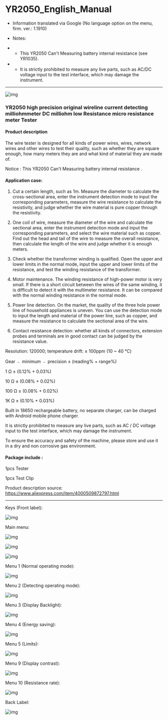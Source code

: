 # YR2050_English_Manual
- Information translated via Google (No language option on the menu, firm. ver.: 1.1910)

- Notes:
- - This YR2050 Can't Measuring battery internal resistance (see YR1035).
- - It is strictly prohibited to measure any live parts, such as AC/DC voltage input to the test interface, which may damage the instrument.
------

![img](https://raw.githubusercontent.com/rtek1000/YR2050_English_Manual/main/YR2050.png)

### YR2050 high precision original wireline current detecting milliohmmeter DC milliohm low Resistance micro resistance meter Tester

#### Product description

The wire tester is designed for all kinds of power wires, wires, network wires and other wires to test their quality, such as whether they are square enough, how many meters they are and what kind of material they are made of.

Notice : This YR2050 Can't Measuring battery internal resistance . 

#### Application case:

1. Cut a certain length, such as 1m. Measure the diameter to calculate the cross-sectional area, enter the instrument detection mode to input the corresponding parameters, measure the wire resistance to calculate the resistivity, and judge whether the wire material is pure copper through the resistivity.

2. One coil of wire, measure the diameter of the wire and calculate the sectional area, enter the instrument detection mode and input the corresponding parameters, and select the wire material such as copper. Find out the head and tail of the wire to measure the overall resistance, then calculate the length of the wire and judge whether it is enough meters.

3. Check whether the transformer winding is qualified. Open the upper and lower limits in the normal mode, input the upper and lower limits of the resistance, and test the winding resistance of the transformer.

4. Motor maintenance. The winding resistance of high-power motor is very small. If there is a short circuit between the wires of the same winding, it is difficult to detect it with the multimeter resistance. It can be compared with the normal winding resistance in the normal mode.

5. Power line detection. On the market, the quality of the three hole power line of household appliances is uneven. You can use the detection mode to input the length and material of the power line, such as copper, and measure the resistance to calculate the sectional area of the wire.

6. Contact resistance detection: whether all kinds of connectors, extension probes and terminals are in good contact can be judged by the resistance value.

Resolution: 120000; temperature drift: ± 100ppm (10 ~ 40 ℃)

Gear ﹣ minimum ﹣ precision ± (reading% + range%)

1 Ω ± (0.12% + 0.03%)

10 Ω ± (0.08% + 0.02%)

100 Ω ± (0.08% + 0.02%)

1K Ω ± (0.10% + 0.03%)

Built in 18650 rechargeable battery, no separate charger, can be charged with Android mobile phone charger.

It is strictly prohibited to measure any live parts, such as AC / DC voltage input to the test interface, which may damage the instrument.

To ensure the accuracy and safety of the machine, please store and use it in a dry and non corrosive gas environment.

#### Package include :

1pcs Tester

1pcs Test Clip

Product description source: https://www.aliexpress.com/item/4000509872797.html

------
Keys (Front label):

![img](https://raw.githubusercontent.com/rtek1000/YR2050_English_Manual/main/Display%20-%20Menu%20-%20Label/Keys.png)

Main menu:

![img](https://raw.githubusercontent.com/rtek1000/YR2050_English_Manual/main/Display%20-%20Menu%20-%20Label/Main-Menu-1-4.png)

![img](https://raw.githubusercontent.com/rtek1000/YR2050_English_Manual/main/Display%20-%20Menu%20-%20Label/Main-Menu-5-8.png)

![img](https://github.com/rtek1000/YR2050_English_Manual/blob/main/Display%20-%20Menu%20-%20Label/Main-Menu-9-10.png)

Menu 1 (Normal operating mode):

![img](https://github.com/rtek1000/YR2050_English_Manual/blob/main/Display%20-%20Menu%20-%20Label/Menu-01.png)

Menu 2 (Detecting operating mode):

![img](https://github.com/rtek1000/YR2050_English_Manual/blob/main/Display%20-%20Menu%20-%20Label/Menu-02.png)

Menu 3 (Display Backlight):

![img](https://raw.githubusercontent.com/rtek1000/YR2050_English_Manual/main/Display%20-%20Menu%20-%20Label/Menu-03.png)

Menu 4 (Energy saving):

![img](https://raw.githubusercontent.com/rtek1000/YR2050_English_Manual/main/Display%20-%20Menu%20-%20Label/Menu-04.png)

Menu 5 (Limits):

![img](https://raw.githubusercontent.com/rtek1000/YR2050_English_Manual/main/Display%20-%20Menu%20-%20Label/Menu-05.png)

Menu 9 (Display contrast):

![img](https://github.com/rtek1000/YR2050_English_Manual/blob/main/Display%20-%20Menu%20-%20Label/Menu-09.png)

Menu 10 (Resistance rate):

![img](https://github.com/rtek1000/YR2050_English_Manual/blob/main/Display%20-%20Menu%20-%20Label/Menu-10.png)

Back Label:

![img](https://raw.githubusercontent.com/rtek1000/YR2050_English_Manual/main/Display%20-%20Menu%20-%20Label/Back-Label.png)

